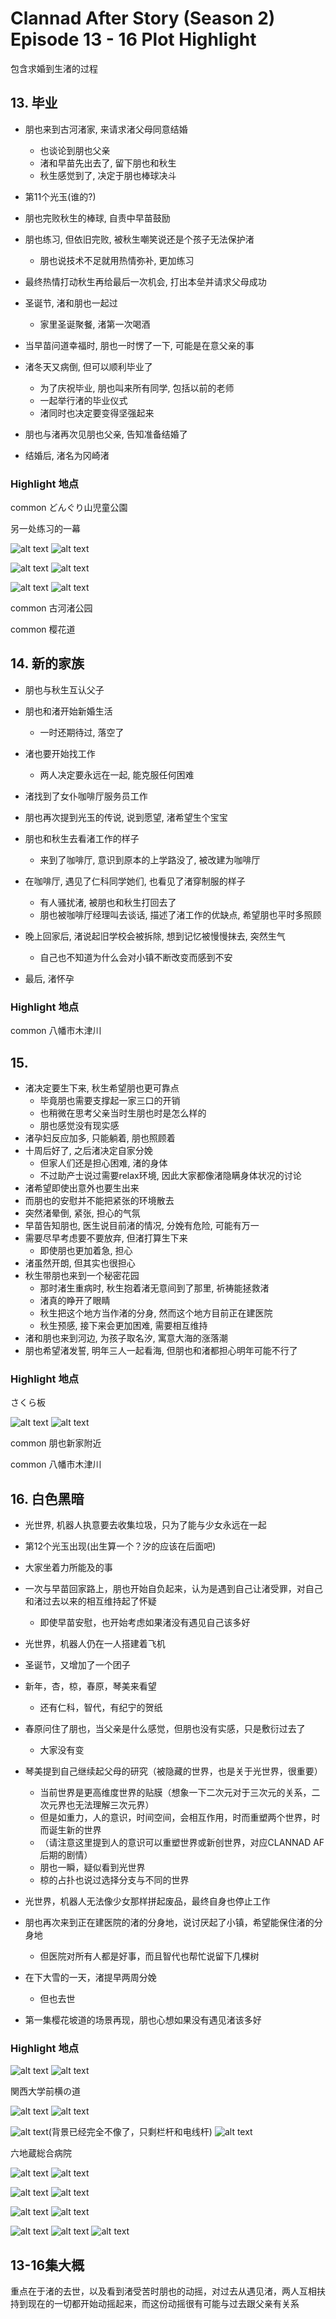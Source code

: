 # Clannad After Story (Season 2) Episode 13 - 16 Plot Highlight

包含求婚到生渚的过程

## 13. 毕业

- 朋也来到古河渚家, 来请求渚父母同意结婚
  - 也谈论到朋也父亲
  - 渚和早苗先出去了, 留下朋也和秋生
  - 秋生感觉到了, 决定于朋也棒球决斗

- 第11个光玉(谁的?)

- 朋也完败秋生的棒球, 自责中早苗鼓励
- 朋也练习, 但依旧完败, 被秋生嘲笑说还是个孩子无法保护渚
  - 朋也说技术不足就用热情弥补, 更加练习
- 最终热情打动秋生再给最后一次机会, 打出本垒并请求父母成功

- 圣诞节, 渚和朋也一起过
  - 家里圣诞聚餐, 渚第一次喝酒
- 当早苗问道幸福时, 朋也一时愣了一下, 可能是在意父亲的事

- 渚冬天又病倒, 但可以顺利毕业了
  - 为了庆祝毕业, 朋也叫来所有同学, 包括以前的老师
  - 一起举行渚的毕业仪式
  - 渚同时也决定要变得坚强起来

- 朋也与渚再次见朋也父亲, 告知准备结婚了
- 结婚后, 渚名为冈崎渚

### Highlight 地点

common どんぐり山児童公園

另一处练习的一幕

![alt text](img/cla-af-13-10-s.jpg)
![alt text](img/cla-af-13-035.jpg)

![alt text](img/cla-af-13-9-s.jpg)
![alt text](img/cla-af-13-034.jpg)

![alt text](img/cla-af-13-11-s.jpg)
![alt text](img/cla-af-13-036.jpg)

common 古河渚公园

common 樱花道


## 14. 新的家族

- 朋也与秋生互认父子

- 朋也和渚开始新婚生活
  - 一时还期待过, 落空了
- 渚也要开始找工作
  - 两人决定要永远在一起, 能克服任何困难
- 渚找到了女仆咖啡厅服务员工作
- 朋也再次提到光玉的传说, 说到愿望, 渚希望生个宝宝

- 朋也和秋生去看渚工作的样子
  - 来到了咖啡厅, 意识到原本的上学路没了, 被改建为咖啡厅
- 在咖啡厅, 遇见了仁科同学她们, 也看见了渚穿制服的样子
  - 有人骚扰渚, 被朋也和秋生打回去了
  - 朋也被咖啡厅经理叫去谈话, 描述了渚工作的优缺点, 希望朋也平时多照顾
- 晚上回家后, 渚说起旧学校会被拆除, 想到记忆被慢慢抹去, 突然生气
  - 自己也不知道为什么会对小镇不断改变而感到不安

- 最后, 渚怀孕

### Highlight 地点

common 八幡市木津川

## 15.

- 渚决定要生下来, 秋生希望朋也更可靠点
  - 毕竟朋也需要支撑起一家三口的开销
  - 也稍微在思考父亲当时生朋也时是怎么样的
  - 朋也感觉没有现实感
- 渚孕妇反应加多, 只能躺着, 朋也照顾着
- 十周后好了, 之后渚决定自家分娩
  - 但家人们还是担心困难, 渚的身体
  - 不过助产士说过需要relax环境, 因此大家都像渚隐瞒身体状况的讨论
- 渚希望即使出意外也要生出来
- 而朋也的安慰并不能把紧张的环境散去
- 突然渚晕倒, 紧张, 担心的气氛
- 早苗告知朋也, 医生说目前渚的情况, 分娩有危险, 可能有万一
- 需要尽早考虑要不要放弃, 但渚打算生下来
  - 即使朋也更加着急, 担心
- 渚虽然开朗, 但其实也很担心
- 秋生带朋也来到一个秘密花园
  - 那时渚生重病时, 秋生抱着渚无意间到了那里, 祈祷能拯救渚
  - 渚真的睁开了眼睛
  - 秋生把这个地方当作渚的分身, 然而这个地方目前正在建医院
  - 秋生预感, 接下来会更加困难, 需要相互维持
- 渚和朋也来到河边, 为孩子取名汐, 寓意大海的涨落潮
- 朋也希望渚发誓, 明年三人一起看海, 但朋也和渚都担心明年可能不行了

### Highlight 地点

さくら板

![alt text](img/cla-af-15-s-2.jpg)
![alt text](img/cla-af-15-012.jpg)

common 朋也新家附近

common 八幡市木津川

## 16. 白色黑暗

- 光世界, 机器人执意要去收集垃圾，只为了能与少女永远在一起

- 第12个光玉出现(出生算一个？汐的应该在后面吧)

- 大家坐着力所能及的事
- 一次与早苗回家路上，朋也开始自负起来，认为是遇到自己让渚受罪，对自己和渚过去以来的相互维持起了怀疑
  - 即使早苗安慰，也开始考虑如果渚没有遇见自己该多好

- 光世界，机器人仍在一人搭建着飞机

- 圣诞节，又增加了一个团子
- 新年，杏，椋，春原，琴美来看望
  - 还有仁科，智代，有纪宁的贺纸
- 春原问住了朋也，当父亲是什么感觉，但朋也没有实感，只是敷衍过去了
  - 大家没有变
- 琴美提到自己继续起父母的研究（被隐藏的世界，也是关于光世界，很重要）
  - 当前世界是更高维度世界的贴膜（想象一下二次元对于三次元的关系，二次元界也无法理解三次元界）
  - 但是如重力，人的意识，时间空间，会相互作用，时而重塑两个世界，时而诞生新的世界
  - （请注意这里提到人的意识可以重塑世界或新创世界，对应CLANNAD AF后期的剧情）
  - 朋也一瞬，疑似看到光世界
  - 椋的占扑也说过选择分支与不同的世界

- 光世界，机器人无法像少女那样拼起废品，最终自身也停止工作

- 朋也再次来到正在建医院的渚的分身地，说讨厌起了小镇，希望能保住渚的分身地
  - 但医院对所有人都是好事，而且智代也帮忙说留下几棵树

- 在下大雪的一天，渚提早两周分娩
  - 但也去世
- 第一集樱花坡道的场景再现，朋也心想如果没有遇见渚该多好

### Highlight 地点

![alt text](img/cla-af-16-s3.jpg)
![alt text](img/cla-af-16-002.jpg)

関西大学前横の道

![alt text](img/cla-af-16-s2.jpg)
![alt text](img/cla-af-16-003.jpg)

![alt text](img/cla-af-16-s5-0.jpg)(背景已经完全不像了，只剩栏杆和电线杆)
![alt text](img/cla-af-16-004.jpg)

六地蔵総合病院

![alt text](img/cla-af-16-s20.jpg)
![alt text](img/cla-af-16-012.jpg)

![alt text](img/cla-af-16-s14.jpg)
![alt text](img/cla-af-16-017.jpg)

![alt text](img/cla-af-16-s16.jpg)
![alt text](img/cla-af-16-014.jpg)

![alt text](img/cla-af-16-s17.jpg)
![alt text](img/cla-af-16-015.jpg)
![alt text](img/cla-af-16-016.jpg)

## 13-16集大概

重点在于渚的去世，以及看到渚受苦时朋也的动摇，对过去从遇见渚，两人互相扶持到现在的一切都开始动摇起来，而这份动摇很有可能与过去跟父亲有关系

